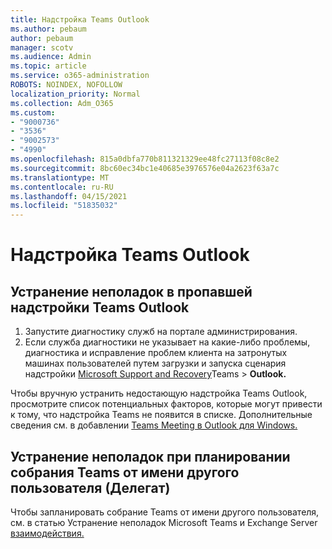 ```yaml
---
title: Надстройка Teams Outlook
ms.author: pebaum
author: pebaum
manager: scotv
ms.audience: Admin
ms.topic: article
ms.service: o365-administration
ROBOTS: NOINDEX, NOFOLLOW
localization_priority: Normal
ms.collection: Adm_O365
ms.custom:
- "9000736"
- "3536"
- "9002573"
- "4990"
ms.openlocfilehash: 815a0dbfa770b811321329ee48fc27113f08c8e2
ms.sourcegitcommit: 8bc60ec34bc1e40685e3976576e04a2623f63a7c
ms.translationtype: MT
ms.contentlocale: ru-RU
ms.lasthandoff: 04/15/2021
ms.locfileid: "51835032"
---
```

# <a name="teams-outlook-add-in"></a>Надстройка Teams Outlook

## <a name="to-troubleshoot-a-missing-teams-outlook-add-in"></a>Устранение неполадок в пропавшей надстройки Teams Outlook

1. Запустите диагностику служб на портале администрирования. 
2. Если служба диагностики не указывает на какие-либо проблемы, диагностика и исправление проблем клиента на затронутых машинах пользователей путем загрузки и запуска сценария надстройки [Microsoft Support and Recovery](https://aka.ms/SaRA-TeamsAddInScenario)Teams  >  **Outlook.**

Чтобы вручную устранить недостающую надстройка Teams Outlook, просмотрите список потенциальных факторов, которые могут привести к тому, что надстройка Teams не появится в списке. Дополнительные сведения см. в добавлении [Teams Meeting в Outlook для Windows.](https://docs.microsoft.com/microsoftteams/teams-add-in-for-outlook#teams-meeting-add-in-in-outlook-for-windows-does-not-show)

## <a name="to-troubleshoot-scheduling-a-teams-meeting-on-behalf-of-someone-else-delegate"></a>Устранение неполадок при планировании собрания Teams от имени другого пользователя (Делегат)

Чтобы запланировать собрание Teams от имени другого пользователя, см. в статью Устранение неполадок Microsoft Teams и Exchange Server [взаимодействия.](https://docs.microsoft.com/microsoftteams/troubleshoot/known-issues/teams-exchange-interaction-issue)

